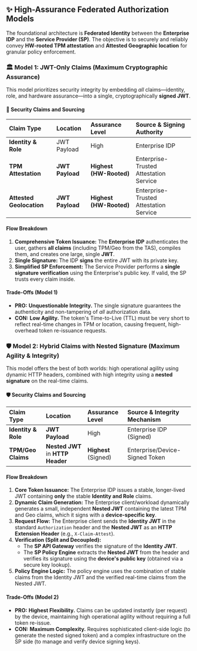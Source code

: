 ## ✨ High-Assurance Federated Authorization Models

The foundational architecture is **Federated Identity** between the **Enterprise IDP** and the **Service Provider (SP)**. The objective is to securely and reliably convey **HW-rooted TPM attestation** and **Attested Geographic location** for granular policy enforcement.

### 🏛️ Model 1: JWT-Only Claims (Maximum Cryptographic Assurance)

This model prioritizes security integrity by embedding *all* claims—identity, role, and hardware assurance—into a single, cryptographically **signed JWT**.

#### 🔑 Security Claims and Sourcing
| Claim Type | Location | Assurance Level | Source & Signing Authority |
| :--- | :--- | :--- | :--- |
| **Identity & Role** | JWT Payload | High | Enterprise IDP |
| **TPM Attestation** | **JWT Payload** | **Highest (HW-Rooted)** | Enterprise-Trusted Attestation Service |
| **Attested Geolocation** | **JWT Payload** | **Highest (HW-Rooted)** | Enterprise-Trusted Attestation Service |

#### Flow Breakdown
1.  **Comprehensive Token Issuance:** The **Enterprise IDP** authenticates the user, gathers **all claims** (including TPM/Geo from the TAS), compiles them, and creates one large, single **JWT**. 
2.  **Single Signature:** The IDP **signs** the entire JWT with its private key.
3.  **Simplified SP Enforcement:** The Service Provider performs a **single signature verification** using the Enterprise's public key. If valid, the SP trusts every claim inside.

#### Trade-Offs (Model 1)
* **PRO:** **Unquestionable Integrity.** The single signature guarantees the authenticity and non-tampering of *all* authorization data.
* **CON:** **Low Agility.** The token's Time-to-Live (TTL) must be very short to reflect real-time changes in TPM or location, causing frequent, high-overhead token re-issuance requests.

### 🛡️ Model 2: Hybrid Claims with Nested Signature (Maximum Agility & Integrity)

This model offers the best of both worlds: high operational agility using dynamic HTTP headers, combined with high integrity using a **nested signature** on the real-time claims.

#### 🛡️ Security Claims and Sourcing
| Claim Type | Location | Assurance Level | Source & Integrity Mechanism |
| :--- | :--- | :--- | :--- |
| **Identity & Role** | **JWT Payload** | High | Enterprise IDP (Signed) |
| **TPM/Geo Claims** | **Nested JWT** in **HTTP Header** | **Highest** (Signed) | Enterprise/Device-Signed Token |

#### Flow Breakdown
1.  **Core Token Issuance:** The Enterprise IDP issues a stable, longer-lived JWT containing **only** the stable **Identity and Role** claims.
2.  **Dynamic Claim Generation:** The Enterprise client/workload dynamically generates a small, independent **Nested JWT** containing the latest TPM and Geo claims, which it signs with a **device-specific key**.
3.  **Request Flow:** The Enterprise client sends the **Identity JWT** in the standard `Authorization` header and the **Nested JWT** as an **HTTP Extension Header** (e.g., `X-Claim-Attest`).
4.  **Verification (Split and Decoupled):**
    * The **SP API Gateway** verifies the signature of the **Identity JWT**.
    * The **SP Policy Engine** extracts the **Nested JWT** from the header and verifies its signature using the **device's public key** (obtained via a secure key lookup). 
5.  **Policy Engine Logic:** The policy engine uses the combination of stable claims from the Identity JWT and the verified real-time claims from the Nested JWT.

#### Trade-Offs (Model 2)
* **PRO:** **Highest Flexibility.** Claims can be updated instantly (per request) by the device, maintaining high operational agility without requiring a full token re-issue.
* **CON:** **Maximum Complexity.** Requires sophisticated client-side logic (to generate the nested signed token) and a complex infrastructure on the SP side (to manage and verify device signing keys).
